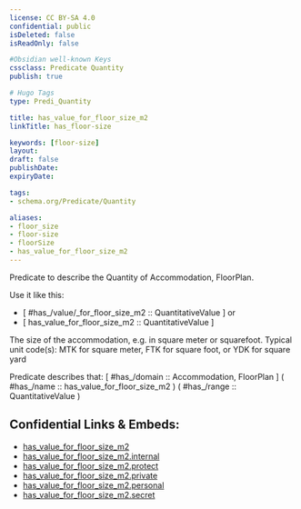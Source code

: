 ```yaml
---
license: CC BY-SA 4.0
confidential: public
isDeleted: false
isReadOnly: false

#Obsidian well-known Keys
cssclass: Predicate Quantity
publish: true

# Hugo Tags
type: Predi_Quantity

title: has_value_for_floor_size_m2
linkTitle: has_floor-size

keywords: [floor-size]
layout: 
draft: false
publishDate:
expiryDate: 

tags:
- schema.org/Predicate/Quantity

aliases:
- floor_size
- floor-size
- floorSize
- has_value_for_floor_size_m2
---
```


Predicate to describe the Quantity of Accommodation, FloorPlan.

Use it like this: 
- [ #has_/value/_for_floor_size_m2 :: QuantitativeValue ] or 
- [ has_value_for_floor_size_m2 :: QuantitativeValue ] 

The size of the accommodation, e.g. in square meter or squarefoot.
Typical unit code(s): MTK for square meter, FTK for square foot, or YDK for square yard

Predicate describes that: 
[ #has_/domain  :: Accommodation, FloorPlan ]
( #has_/name :: has_value_for_floor_size_m2 )
( #has_/range :: QuantitativeValue )



## Confidential Links & Embeds: 
- [has_value_for_floor_size_m2](../../../../_public/schema.org/Predicate/Quantities/has_value_for_floor_size_m2.md) 
- [has_value_for_floor_size_m2.internal](../../../../_internal/schema.org/Predicate/Quantities/has_value_for_floor_size_m2.internal.md) 
- [has_value_for_floor_size_m2.protect](../../../../_protect/schema.org/Predicate/Quantities/has_value_for_floor_size_m2.protect.md) 
- [has_value_for_floor_size_m2.private](../../../../_private/schema.org/Predicate/Quantities/has_value_for_floor_size_m2.private.md) 
- [has_value_for_floor_size_m2.personal](../../../../_personal/schema.org/Predicate/Quantities/has_value_for_floor_size_m2.personal.md) 
- [has_value_for_floor_size_m2.secret](../../../../_secret/schema.org/Predicate/Quantities/has_value_for_floor_size_m2.secret.md) 
